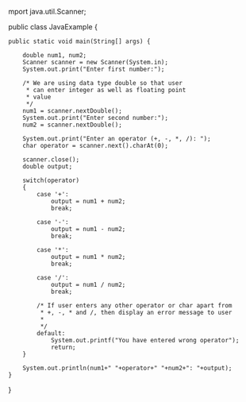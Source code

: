 mport java.util.Scanner;

public class JavaExample {

    public static void main(String[] args) {

    	double num1, num2;
        Scanner scanner = new Scanner(System.in);
        System.out.print("Enter first number:");

        /* We are using data type double so that user
         * can enter integer as well as floating point
         * value
         */
        num1 = scanner.nextDouble();
        System.out.print("Enter second number:");
        num2 = scanner.nextDouble();

        System.out.print("Enter an operator (+, -, *, /): ");
        char operator = scanner.next().charAt(0);

        scanner.close();
        double output;

        switch(operator)
        {
            case '+':
            	output = num1 + num2;
                break;

            case '-':
            	output = num1 - num2;
                break;

            case '*':
            	output = num1 * num2;
                break;

            case '/':
            	output = num1 / num2;
                break;

            /* If user enters any other operator or char apart from
             * +, -, * and /, then display an error message to user
             * 
             */
            default:
                System.out.printf("You have entered wrong operator");
                return;
        }

        System.out.println(num1+" "+operator+" "+num2+": "+output);
    }
}
